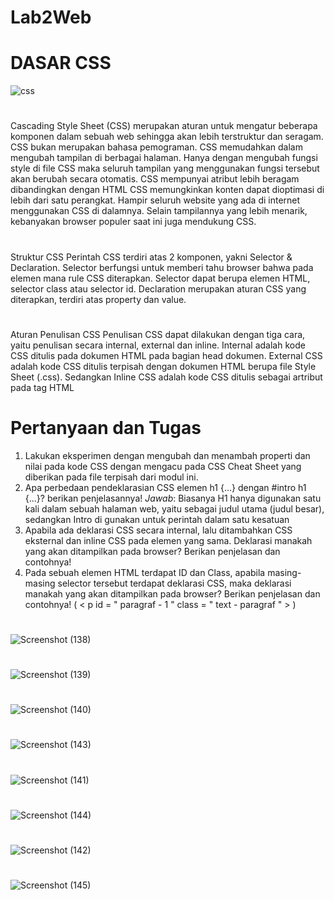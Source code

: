 # Lab2Web

# DASAR CSS

![css](https://user-images.githubusercontent.com/56498195/113094969-da0da900-921c-11eb-88c7-7c27b2a26775.png)

# 
Cascading Style Sheet (CSS) merupakan aturan untuk mengatur beberapa komponen dalam sebuah 
web sehingga akan lebih terstruktur dan seragam. CSS bukan merupakan bahasa pemograman. CSS 
memudahkan dalam mengubah tampilan di berbagai halaman. Hanya dengan mengubah fungsi 
style di file CSS maka seluruh tampilan yang menggunakan fungsi tersebut akan berubah secara 
otomatis. CSS mempunyai atribut lebih beragam dibandingkan dengan HTML CSS memungkinkan 
konten dapat dioptimasi di lebih dari satu perangkat. Hampir seluruh website yang ada di internet 
menggunakan CSS di dalamnya. Selain tampilannya yang lebih menarik, kebanyakan browser 
populer saat ini juga mendukung CSS.

# 
Struktur CSS
Perintah CSS terdiri atas 2 komponen, yakni Selector & Declaration. Selector berfungsi untuk 
memberi tahu browser bahwa pada elemen mana rule CSS diterapkan. Selector dapat berupa 
elemen HTML, selector class atau selector id. Declaration merupakan aturan CSS yang diterapkan, 
terdiri atas property dan value.

#
Aturan Penulisan CSS
Penulisan CSS dapat dilakukan dengan tiga cara, yaitu penulisan secara internal, external dan inline. 
Internal adalah kode CSS ditulis pada dokumen HTML pada bagian head dokumen. External CSS 
adalah kode CSS ditulis terpisah dengan dokumen HTML berupa file Style Sheet (.css). Sedangkan 
Inline CSS adalah kode CSS ditulis sebagai artribut pada tag HTML




# Pertanyaan dan Tugas
1. Lakukan eksperimen dengan mengubah dan menambah properti dan nilai pada kode CSS 
dengan mengacu pada CSS Cheat Sheet yang diberikan pada file terpisah dari modul ini.
2. Apa perbedaan pendeklarasian CSS elemen h1 {...} dengan #intro h1 {...}? berikan 
penjelasannya!
*Jawab*:
      Biasanya H1 hanya digunakan satu kali dalam sebuah halaman web, yaitu sebagai judul utama (judul besar), sedangkan Intro di gunakan untuk perintah dalam satu kesatuan
3. Apabila ada deklarasi CSS secara internal, lalu ditambahkan CSS eksternal dan inline CSS pada 
elemen yang sama. Deklarasi manakah yang akan ditampilkan pada browser? Berikan 
penjelasan dan contohnya!
4. Pada sebuah elemen HTML terdapat ID dan Class, apabila masing-masing selector tersebut 
terdapat deklarasi CSS, maka deklarasi manakah yang akan ditampilkan pada browser? 
Berikan penjelasan dan contohnya! ( < p id = " paragraf - 1 " class = " text - paragraf " > )


#
![Screenshot (138)](https://user-images.githubusercontent.com/56498195/113093721-a467c080-921a-11eb-8628-bec78614360e.png)

#
![Screenshot (139)](https://user-images.githubusercontent.com/56498195/113093728-a6318400-921a-11eb-93f3-17f032891027.png)

#
![Screenshot (140)](https://user-images.githubusercontent.com/56498195/113093732-a762b100-921a-11eb-955b-5c93dc68dc02.png)

#
![Screenshot (143)](https://user-images.githubusercontent.com/56498195/113093743-ab8ece80-921a-11eb-92ef-a330c31eded6.png)


#
![Screenshot (141)](https://user-images.githubusercontent.com/56498195/113093733-a893de00-921a-11eb-84d5-f37a9f66bf2d.png)

#
![Screenshot (144)](https://user-images.githubusercontent.com/56498195/113093745-acbffb80-921a-11eb-8114-1de890e8b0c9.png)

#
![Screenshot (142)](https://user-images.githubusercontent.com/56498195/113093738-aa5da180-921a-11eb-9124-c1891c880bcf.png)

#
![Screenshot (145)](https://user-images.githubusercontent.com/56498195/113093749-ae89bf00-921a-11eb-907f-dfa32915c1fe.png)

